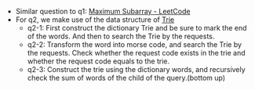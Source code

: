 * Similar question to q1: [Maximum Subarray - LeetCode](https://leetcode.com/problems/maximum-subarray/)
* For q2, we make use of the data structure of [Trie](https://medium.com/basecs/trying-to-understand-tries-3ec6bede0014)  
  * q2-1: First construct the dictionary Trie and be sure to mark the end of the words. And then to search the Trie by the requests.
  * q2-2: Transform the word into morse code, and search the Trie by the requests. Check whether the request code exists in the trie and whether the request code equals to the trie.
  * q2-3: Construct the trie using the dictionary words, and recursively check the sum of words of the child of the query.(bottom up)
